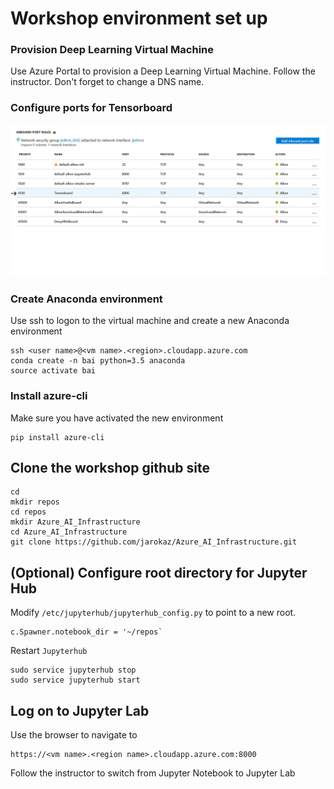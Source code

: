 

# Workshop environment set up

### Provision Deep Learning Virtual Machine
Use Azure Portal to provision a Deep Learning Virtual Machine. Follow the instructor. Don't forget to change a DNS name.

### Configure ports for Tensorboard

![Tensorboard ports](images/tensorboard.jpg)
### Create Anaconda environment
Use ssh to logon to the virtual machine and create a new Anaconda environment
```
ssh <user name>@<vm name>.<region>.cloudapp.azure.com
conda create -n bai python=3.5 anaconda
source activate bai
```
### Install azure-cli 
Make sure you have activated the new environment
```
pip install azure-cli
```

## Clone the workshop github site
```
cd
mkdir repos
cd repos
mkdir Azure_AI_Infrastructure
cd Azure_AI_Infrastructure
git clone https://github.com/jarokaz/Azure_AI_Infrastructure.git
```

## (Optional) Configure root directory for Jupyter Hub
Modify `/etc/jupyterhub/jupyterhub_config.py` to point to a new root.
```
c.Spawner.notebook_dir = '~/repos`
```
Restart `Jupyterhub`
```
sudo service jupyterhub stop
sudo service jupyterhub start
```



## Log on to Jupyter Lab
Use the browser to navigate to
```
https://<vm name>.<region name>.cloudapp.azure.com:8000
```
Follow the instructor to switch from Jupyter Notebook to Jupyter Lab
